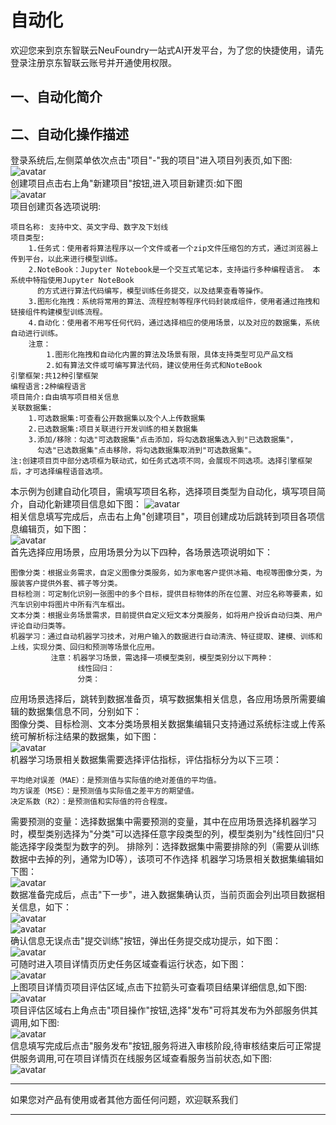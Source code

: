 # 自动化

欢迎您来到京东智联云NeuFoundry一站式AI开发平台，为了您的快捷使用，请先登录注册京东智联云账号并开通使用权限。


## 一、自动化简介

## 二、自动化操作描述  

登录系统后,左侧菜单依次点击"项目"-"我的项目"进入项目列表页,如下图:  
![avatar](../../../../image/AI-and-Machine-Learning/NeuFoundry/train.screenshotscreenshot/项目列表页.png)  
创建项目点击右上角"新建项目"按钮,进入项目新建页:如下图  
![avatar](../../../../image/AI-and-Machine-Learning/NeuFoundry/train.screenshotscreenshot/项目新建页.png)  
项目创建页各选项说明:  

    项目名称: 支持中文、英文字母、数字及下划线
    项目类型:  
        1.任务式：使用者将算法程序以一个文件或者一个zip文件压缩包的方式，通过浏览器上传到平台，以此来进行模型训练。
        2.NoteBook：Jupyter Notebook是一个交互式笔记本，支持运行多种编程语言。 本系统中特指使用Jupyter NoteBook
          的方式进行算法代码编写，模型训练任务提交，以及结果查看等操作。
        3.图形化拖拽：系统将常用的算法、流程控制等程序代码封装成组件，使用者通过拖拽和链接组件构建模型训练流程。
        4.自动化：使用者不用写任何代码，通过选择相应的使用场景，以及对应的数据集，系统自动进行训练。
        注意：
            1.图形化拖拽和自动化内置的算法及场景有限，具体支持类型可见产品文档
            2.如有算法文件或可编写算法代码，建议使用任务式和NoteBook
    引擎框架:共12种引擎框架
    编程语言:2种编程语言
    项目简介:自由填写项目相关信息
    关联数据集:
        1.可选数据集:可查看公开数据集以及个人上传数据集
        2.已选数据集:项目关联进行开发训练的相关数据集
        3.添加/移除：勾选"可选数据集"点击添加，将勾选数据集选入到"已选数据集"，
          勾选"已选数据集"点击移除，将勾选数据集取消到"可选数据集"。
    注:创建项目页中部分选项框为联动式，如任务式选项不同，会展现不同选项。选择引擎框架后，才可选择编程语音选项。
本示例为创建自动化项目，需填写项目名称，选择项目类型为自动化，填写项目简介，自动化新建项目信息如下图： 
![avatar](../../../../image/AI-and-Machine-Learning/NeuFoundry/train.screenshotscreenshot/自动化新建信息.png)  
相关信息填写完成后，点击右上角"创建项目"，项目创建成功后跳转到项目各项信息编辑页，如下图：  
![avatar](../../../../image/AI-and-Machine-Learning/NeuFoundry/train.screenshotscreenshot/自动化信息编辑1.png)  
首先选择应用场景，应用场景分为以下四种，各场景选项说明如下：  

    图像分类：根据业务需求，自定义图像分类服务，如为家电客户提供冰箱、电视等图像分类，为服装客户提供外套、裤子等分类。
    目标检测：可定制化识别一张图中的多个目标，提供目标物体的所在位置、对应名称等要素，如汽车识别中将图片中所有汽车框出。
    文本分类：根据业务场景需求，目前提供自定义短文本分类服务，如将用户投诉自动归类、用户评论自动归类等。
    机器学习：通过自动机器学习技术，对用户输入的数据进行自动清洗、特征提取、建模、训练和上线，实现分类、回归和预测等场景化应用。
             注意：机器学习场景，需选择一项模型类别，模型类别分以下两种：
                   线性回归：
                   分类：
应用场景选择后，跳转到数据准备页，填写数据集相关信息，各应用场景所需要编辑的数据集信息不同，分别如下：  
图像分类、目标检测、文本分类场景相关数据集编辑只支持通过系统标注或上传系统可解析标注结果的数据集，如下图：  
![avatar](../../../../image/AI-and-Machine-Learning/NeuFoundry/train.screenshotscreenshot/自动化-数据编辑.png)  
机器学习场景相关数据集需要选择评估指标，评估指标分为以下三项：  

    平均绝对误差（MAE）：是预测值与实际值的绝对差值的平均值。
    均方误差（MSE）：是预测值与实际值之差平方的期望值。
    决定系数（R2）：是预测值和实际值的符合程度。
需要预测的变量：选择数据集中需要预测的变量，其中在应用场景选择机器学习时，模型类别选择为"分类"可以选择任意字段类型的列，模型类别为"线性回归"只能选择字段类型为数字的列。
排除列：选择数据集中需要排除的列（需要从训练数据中去掉的列，通常为ID等），该项可不作选择
机器学习场景相关数据集编辑如下图：  
![avatar](../../../../image/AI-and-Machine-Learning/NeuFoundry/train.screenshotscreenshot/自动化-机器学习数据编辑.png)  
数据准备完成后，点击"下一步"，进入数据集确认页，当前页面会列出项目数据相关信息，如下：  
![avatar](../../../../image/AI-and-Machine-Learning/NeuFoundry/train.screenshotscreenshot/自动化数据集确认1.png)  
![avatar](../../../../image/AI-and-Machine-Learning/NeuFoundry/train.screenshotscreenshot/自动化数据集确认2.png)  
确认信息无误点击"提交训练"按钮，弹出任务提交成功提示，如下图：  
![avatar](../../../../image/AI-and-Machine-Learning/NeuFoundry/train.screenshotscreenshot/任务提交成功提示.png)  
可随时进入项目详情页历史任务区域查看运行状态，如下图：  
![avatar](../../../../image/AI-and-Machine-Learning/NeuFoundry/train.screenshotscreenshot/自动化项目运行状态.png)  
上图项目详情页项目评估区域,点击下拉箭头可查看项目结果详细信息,如下图:  
![avatar](../../../../image/AI-and-Machine-Learning/NeuFoundry/train.screenshotscreenshot/自动化详细运行结果.png)  
项目评估区域右上角点击"项目操作"按钮,选择"发布"可将其发布为外部服务供其调用,如下图:  
![avatar](../../../../image/AI-and-Machine-Learning/NeuFoundry/train.screenshotscreenshot/自动化服务发布信息页.png)  
信息填写完成后点击"服务发布"按钮,服务将进入审核阶段,待审核结束后可正常提供服务调用,可在项目详情页在线服务区域查看服务当前状态,如下图:  
![avatar](../../../../image/AI-and-Machine-Learning/NeuFoundry/train.screenshotscreenshot/自动化历史服务状态.png)  


---

如果您对产品有使用或者其他方面任何问题，欢迎联系我们

---
